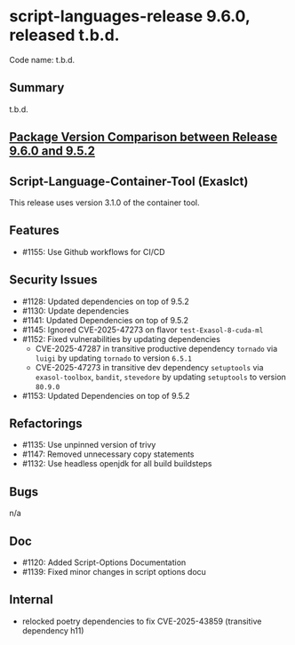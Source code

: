# script-languages-release 9.6.0, released t.b.d.

Code name: t.b.d.

## Summary

t.b.d.

## [Package Version Comparison between Release 9.6.0 and 9.5.2](package_diffs/9.6.0/README.md)

## Script-Language-Container-Tool (Exaslct)

This release uses version 3.1.0 of the container tool.

## Features

 - #1155: Use Github workflows for CI/CD

## Security Issues

 - #1128: Updated dependencies on top of 9.5.2
 - #1130: Update dependencies
 - #1141: Updated Dependencies on top of 9.5.2
 - #1145: Ignored CVE-2025-47273 on flavor `test-Exasol-8-cuda-ml`
 - #1152: Fixed vulnerabilities by updating dependencies
    * CVE-2025-47287 in transitive productive dependency `tornado` via `luigi` by updating `tornado` to version `6.5.1`
    * CVE-2025-47273 in transitive dev dependency `setuptools` via `exasol-toolbox`, `bandit`, `stevedore` by updating `setuptools` to version `80.9.0`
 - #1153: Updated Dependencies on top of 9.5.2

## Refactorings

 - #1135: Use unpinned version of trivy
 - #1147: Removed unnecessary copy statements
 - #1132: Use headless openjdk for all build buildsteps

## Bugs

n/a

## Doc

 - #1120: Added Script-Options Documentation
 - #1139: Fixed minor changes in script options docu

## Internal

 - relocked poetry dependencies to fix CVE-2025-43859 (transitive dependency h11)